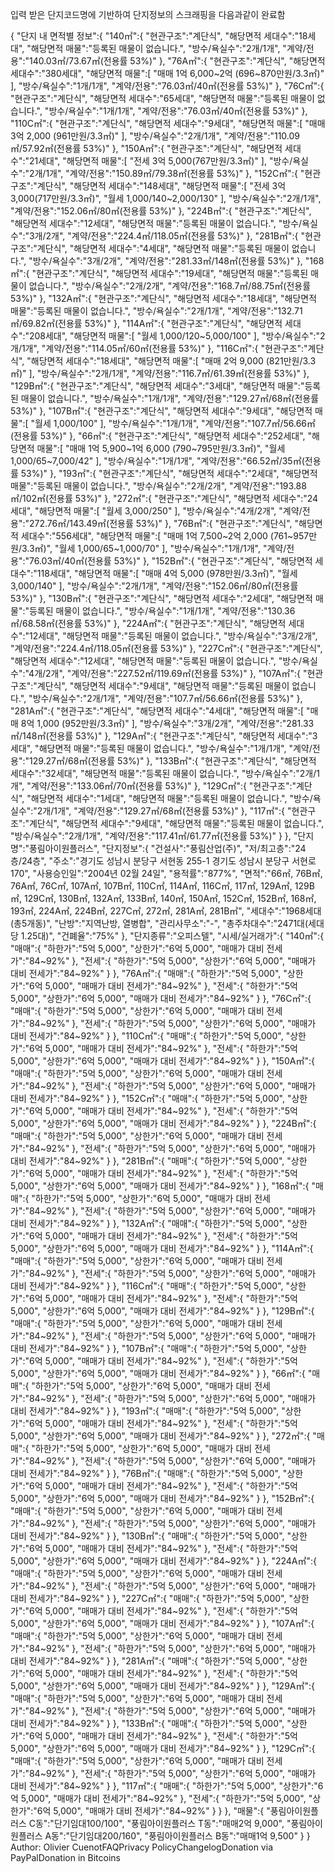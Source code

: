 입력 받은 단지코드명에 기반하여 단지정보의 스크래핑을 다음과같이 완료함

{
"단지 내 면적별 정보":{
"140㎡":{
"현관구조":"계단식",
"해당면적 세대수":"18세대",
"해당면적 매물":"등록된 매물이 없습니다.",
"방수\/욕실수":"2개\/1개",
"계약\/전용":"140.03㎡\/73.67㎡(전용률 53%)"
},
"76A㎡":{
"현관구조":"계단식",
"해당면적 세대수":"380세대",
"해당면적 매물":[
"매매 1억 6,000~2억 (696~870만원\/3.3㎡)"
],
"방수\/욕실수":"1개\/1개",
"계약\/전용":"76.03㎡\/40㎡(전용률 53%)"
},
"76C㎡":{
"현관구조":"계단식",
"해당면적 세대수":"65세대",
"해당면적 매물":"등록된 매물이 없습니다.",
"방수\/욕실수":"1개\/1개",
"계약\/전용":"76.03㎡\/40㎡(전용률 53%)"
},
"110C㎡":{
"현관구조":"계단식",
"해당면적 세대수":"9세대",
"해당면적 매물":[
"매매 3억 2,000 (961만원\/3.3㎡)"
],
"방수\/욕실수":"2개\/1개",
"계약\/전용":"110.09㎡\/57.92㎡(전용률 53%)"
},
"150A㎡":{
"현관구조":"계단식",
"해당면적 세대수":"21세대",
"해당면적 매물":[
"전세 3억 5,000(767만원\/3.3㎡)"
],
"방수\/욕실수":"2개\/1개",
"계약\/전용":"150.89㎡\/79.38㎡(전용률 53%)"
},
"152C㎡":{
"현관구조":"계단식",
"해당면적 세대수":"148세대",
"해당면적 매물":[
"전세 3억 3,000(717만원\/3.3㎡)",
"월세 1,000\/140~2,000\/130"
],
"방수\/욕실수":"2개\/1개",
"계약\/전용":"152.06㎡\/80㎡(전용률 53%)"
},
"224B㎡":{
"현관구조":"계단식",
"해당면적 세대수":"12세대",
"해당면적 매물":"등록된 매물이 없습니다.",
"방수\/욕실수":"3개\/2개",
"계약\/전용":"224.4㎡\/118.05㎡(전용률 53%)"
},
"281B㎡":{
"현관구조":"계단식",
"해당면적 세대수":"4세대",
"해당면적 매물":"등록된 매물이 없습니다.",
"방수\/욕실수":"3개\/2개",
"계약\/전용":"281.33㎡\/148㎡(전용률 53%)"
},
"168㎡":{
"현관구조":"계단식",
"해당면적 세대수":"19세대",
"해당면적 매물":"등록된 매물이 없습니다.",
"방수\/욕실수":"2개\/2개",
"계약\/전용":"168.7㎡\/88.75㎡(전용률 53%)"
},
"132A㎡":{
"현관구조":"계단식",
"해당면적 세대수":"18세대",
"해당면적 매물":"등록된 매물이 없습니다.",
"방수\/욕실수":"2개\/1개",
"계약\/전용":"132.71㎡\/69.82㎡(전용률 53%)"
},
"114A㎡":{
"현관구조":"계단식",
"해당면적 세대수":"208세대",
"해당면적 매물":[
"월세 1,000\/120~5,000\/100"
],
"방수\/욕실수":"2개\/1개",
"계약\/전용":"114.05㎡\/60㎡(전용률 53%)"
},
"116C㎡":{
"현관구조":"계단식",
"해당면적 세대수":"18세대",
"해당면적 매물":[
"매매 2억 9,000 (821만원\/3.3㎡)"
],
"방수\/욕실수":"2개\/1개",
"계약\/전용":"116.7㎡\/61.39㎡(전용률 53%)"
},
"129B㎡":{
"현관구조":"계단식",
"해당면적 세대수":"3세대",
"해당면적 매물":"등록된 매물이 없습니다.",
"방수\/욕실수":"1개\/1개",
"계약\/전용":"129.27㎡\/68㎡(전용률 53%)"
},
"107B㎡":{
"현관구조":"계단식",
"해당면적 세대수":"9세대",
"해당면적 매물":[
"월세 1,000\/100"
],
"방수\/욕실수":"1개\/1개",
"계약\/전용":"107.7㎡\/56.66㎡(전용률 53%)"
},
"66㎡":{
"현관구조":"계단식",
"해당면적 세대수":"252세대",
"해당면적 매물":[
"매매 1억 5,900~1억 6,000 (790~795만원\/3.3㎡)",
"월세 1,000\/65~7,000\/42"
],
"방수\/욕실수":"1개\/1개",
"계약\/전용":"66.52㎡\/35㎡(전용률 53%)"
},
"193㎡":{
"현관구조":"계단식",
"해당면적 세대수":"2세대",
"해당면적 매물":"등록된 매물이 없습니다.",
"방수\/욕실수":"2개\/2개",
"계약\/전용":"193.88㎡\/102㎡(전용률 53%)"
},
"272㎡":{
"현관구조":"계단식",
"해당면적 세대수":"24세대",
"해당면적 매물":[
"월세 3,000\/250"
],
"방수\/욕실수":"4개\/2개",
"계약\/전용":"272.76㎡\/143.49㎡(전용률 53%)"
},
"76B㎡":{
"현관구조":"계단식",
"해당면적 세대수":"556세대",
"해당면적 매물":[
"매매 1억 7,500~2억 2,000 (761~957만원\/3.3㎡)",
"월세 1,000\/65~1,000\/70"
],
"방수\/욕실수":"1개\/1개",
"계약\/전용":"76.03㎡\/40㎡(전용률 53%)"
},
"152B㎡":{
"현관구조":"계단식",
"해당면적 세대수":"118세대",
"해당면적 매물":[
"매매 4억 5,000 (978만원\/3.3㎡)",
"월세 3,000\/140"
],
"방수\/욕실수":"2개\/1개",
"계약\/전용":"152.06㎡\/80㎡(전용률 53%)"
},
"130B㎡":{
"현관구조":"계단식",
"해당면적 세대수":"2세대",
"해당면적 매물":"등록된 매물이 없습니다.",
"방수\/욕실수":"1개\/1개",
"계약\/전용":"130.36㎡\/68.58㎡(전용률 53%)"
},
"224A㎡":{
"현관구조":"계단식",
"해당면적 세대수":"12세대",
"해당면적 매물":"등록된 매물이 없습니다.",
"방수\/욕실수":"3개\/2개",
"계약\/전용":"224.4㎡\/118.05㎡(전용률 53%)"
},
"227C㎡":{
"현관구조":"계단식",
"해당면적 세대수":"12세대",
"해당면적 매물":"등록된 매물이 없습니다.",
"방수\/욕실수":"4개\/2개",
"계약\/전용":"227.52㎡\/119.69㎡(전용률 53%)"
},
"107A㎡":{
"현관구조":"계단식",
"해당면적 세대수":"9세대",
"해당면적 매물":"등록된 매물이 없습니다.",
"방수\/욕실수":"2개\/1개",
"계약\/전용":"107.7㎡\/56.66㎡(전용률 53%)"
},
"281A㎡":{
"현관구조":"계단식",
"해당면적 세대수":"4세대",
"해당면적 매물":[
"매매 8억 1,000 (952만원\/3.3㎡)"
],
"방수\/욕실수":"3개\/2개",
"계약\/전용":"281.33㎡\/148㎡(전용률 53%)"
},
"129A㎡":{
"현관구조":"계단식",
"해당면적 세대수":"3세대",
"해당면적 매물":"등록된 매물이 없습니다.",
"방수\/욕실수":"1개\/1개",
"계약\/전용":"129.27㎡\/68㎡(전용률 53%)"
},
"133B㎡":{
"현관구조":"계단식",
"해당면적 세대수":"32세대",
"해당면적 매물":"등록된 매물이 없습니다.",
"방수\/욕실수":"2개\/1개",
"계약\/전용":"133.06㎡\/70㎡(전용률 53%)"
},
"129C㎡":{
"현관구조":"계단식",
"해당면적 세대수":"1세대",
"해당면적 매물":"등록된 매물이 없습니다.",
"방수\/욕실수":"2개\/1개",
"계약\/전용":"129.27㎡\/68㎡(전용률 53%)"
},
"117㎡":{
"현관구조":"계단식",
"해당면적 세대수":"9세대",
"해당면적 매물":"등록된 매물이 없습니다.",
"방수\/욕실수":"2개\/1개",
"계약\/전용":"117.41㎡\/61.77㎡(전용률 53%)"
}
},
"단지명":"풍림아이원플러스",
"단지정보":{
"건설사":"풍림산업(주)",
"저\/최고층":"24층\/24층",
"주소":"경기도 성남시 분당구 서현동 255-1 경기도 성남시 분당구 서현로 170",
"사용승인일":"2004년 02월 24일",
"용적률":"877%",
"면적":"66㎡, 76B㎡, 76A㎡, 76C㎡, 107A㎡, 107B㎡, 110C㎡, 114A㎡, 116C㎡, 117㎡, 129A㎡, 129B㎡, 129C㎡, 130B㎡, 132A㎡, 133B㎡, 140㎡, 150A㎡, 152C㎡, 152B㎡, 168㎡, 193㎡, 224A㎡, 224B㎡, 227C㎡, 272㎡, 281A㎡, 281B㎡",
"세대수":"1968세대(총5개동)",
"난방":"지역난방, 열병합",
"관리사무소":"-",
"총주차대수":"2471대(세대당 1.25대)",
"건폐율":"75%"
},
"단지종류":"오피스텔",
"시세\/실거래가":{
"140㎡":{
"매매":{
"하한가":"5억 5,000",
"상한가":"6억 5,000",
"매매가 대비 전세가":"84~92%"
},
"전세":{
"하한가":"5억 5,000",
"상한가":"6억 5,000",
"매매가 대비 전세가":"84~92%"
}
},
"76A㎡":{
"매매":{
"하한가":"5억 5,000",
"상한가":"6억 5,000",
"매매가 대비 전세가":"84~92%"
},
"전세":{
"하한가":"5억 5,000",
"상한가":"6억 5,000",
"매매가 대비 전세가":"84~92%"
}
},
"76C㎡":{
"매매":{
"하한가":"5억 5,000",
"상한가":"6억 5,000",
"매매가 대비 전세가":"84~92%"
},
"전세":{
"하한가":"5억 5,000",
"상한가":"6억 5,000",
"매매가 대비 전세가":"84~92%"
}
},
"110C㎡":{
"매매":{
"하한가":"5억 5,000",
"상한가":"6억 5,000",
"매매가 대비 전세가":"84~92%"
},
"전세":{
"하한가":"5억 5,000",
"상한가":"6억 5,000",
"매매가 대비 전세가":"84~92%"
}
},
"150A㎡":{
"매매":{
"하한가":"5억 5,000",
"상한가":"6억 5,000",
"매매가 대비 전세가":"84~92%"
},
"전세":{
"하한가":"5억 5,000",
"상한가":"6억 5,000",
"매매가 대비 전세가":"84~92%"
}
},
"152C㎡":{
"매매":{
"하한가":"5억 5,000",
"상한가":"6억 5,000",
"매매가 대비 전세가":"84~92%"
},
"전세":{
"하한가":"5억 5,000",
"상한가":"6억 5,000",
"매매가 대비 전세가":"84~92%"
}
},
"224B㎡":{
"매매":{
"하한가":"5억 5,000",
"상한가":"6억 5,000",
"매매가 대비 전세가":"84~92%"
},
"전세":{
"하한가":"5억 5,000",
"상한가":"6억 5,000",
"매매가 대비 전세가":"84~92%"
}
},
"281B㎡":{
"매매":{
"하한가":"5억 5,000",
"상한가":"6억 5,000",
"매매가 대비 전세가":"84~92%"
},
"전세":{
"하한가":"5억 5,000",
"상한가":"6억 5,000",
"매매가 대비 전세가":"84~92%"
}
},
"168㎡":{
"매매":{
"하한가":"5억 5,000",
"상한가":"6억 5,000",
"매매가 대비 전세가":"84~92%"
},
"전세":{
"하한가":"5억 5,000",
"상한가":"6억 5,000",
"매매가 대비 전세가":"84~92%"
}
},
"132A㎡":{
"매매":{
"하한가":"5억 5,000",
"상한가":"6억 5,000",
"매매가 대비 전세가":"84~92%"
},
"전세":{
"하한가":"5억 5,000",
"상한가":"6억 5,000",
"매매가 대비 전세가":"84~92%"
}
},
"114A㎡":{
"매매":{
"하한가":"5억 5,000",
"상한가":"6억 5,000",
"매매가 대비 전세가":"84~92%"
},
"전세":{
"하한가":"5억 5,000",
"상한가":"6억 5,000",
"매매가 대비 전세가":"84~92%"
}
},
"116C㎡":{
"매매":{
"하한가":"5억 5,000",
"상한가":"6억 5,000",
"매매가 대비 전세가":"84~92%"
},
"전세":{
"하한가":"5억 5,000",
"상한가":"6억 5,000",
"매매가 대비 전세가":"84~92%"
}
},
"129B㎡":{
"매매":{
"하한가":"5억 5,000",
"상한가":"6억 5,000",
"매매가 대비 전세가":"84~92%"
},
"전세":{
"하한가":"5억 5,000",
"상한가":"6억 5,000",
"매매가 대비 전세가":"84~92%"
}
},
"107B㎡":{
"매매":{
"하한가":"5억 5,000",
"상한가":"6억 5,000",
"매매가 대비 전세가":"84~92%"
},
"전세":{
"하한가":"5억 5,000",
"상한가":"6억 5,000",
"매매가 대비 전세가":"84~92%"
}
},
"66㎡":{
"매매":{
"하한가":"5억 5,000",
"상한가":"6억 5,000",
"매매가 대비 전세가":"84~92%"
},
"전세":{
"하한가":"5억 5,000",
"상한가":"6억 5,000",
"매매가 대비 전세가":"84~92%"
}
},
"193㎡":{
"매매":{
"하한가":"5억 5,000",
"상한가":"6억 5,000",
"매매가 대비 전세가":"84~92%"
},
"전세":{
"하한가":"5억 5,000",
"상한가":"6억 5,000",
"매매가 대비 전세가":"84~92%"
}
},
"272㎡":{
"매매":{
"하한가":"5억 5,000",
"상한가":"6억 5,000",
"매매가 대비 전세가":"84~92%"
},
"전세":{
"하한가":"5억 5,000",
"상한가":"6억 5,000",
"매매가 대비 전세가":"84~92%"
}
},
"76B㎡":{
"매매":{
"하한가":"5억 5,000",
"상한가":"6억 5,000",
"매매가 대비 전세가":"84~92%"
},
"전세":{
"하한가":"5억 5,000",
"상한가":"6억 5,000",
"매매가 대비 전세가":"84~92%"
}
},
"152B㎡":{
"매매":{
"하한가":"5억 5,000",
"상한가":"6억 5,000",
"매매가 대비 전세가":"84~92%"
},
"전세":{
"하한가":"5억 5,000",
"상한가":"6억 5,000",
"매매가 대비 전세가":"84~92%"
}
},
"130B㎡":{
"매매":{
"하한가":"5억 5,000",
"상한가":"6억 5,000",
"매매가 대비 전세가":"84~92%"
},
"전세":{
"하한가":"5억 5,000",
"상한가":"6억 5,000",
"매매가 대비 전세가":"84~92%"
}
},
"224A㎡":{
"매매":{
"하한가":"5억 5,000",
"상한가":"6억 5,000",
"매매가 대비 전세가":"84~92%"
},
"전세":{
"하한가":"5억 5,000",
"상한가":"6억 5,000",
"매매가 대비 전세가":"84~92%"
}
},
"227C㎡":{
"매매":{
"하한가":"5억 5,000",
"상한가":"6억 5,000",
"매매가 대비 전세가":"84~92%"
},
"전세":{
"하한가":"5억 5,000",
"상한가":"6억 5,000",
"매매가 대비 전세가":"84~92%"
}
},
"107A㎡":{
"매매":{
"하한가":"5억 5,000",
"상한가":"6억 5,000",
"매매가 대비 전세가":"84~92%"
},
"전세":{
"하한가":"5억 5,000",
"상한가":"6억 5,000",
"매매가 대비 전세가":"84~92%"
}
},
"281A㎡":{
"매매":{
"하한가":"5억 5,000",
"상한가":"6억 5,000",
"매매가 대비 전세가":"84~92%"
},
"전세":{
"하한가":"5억 5,000",
"상한가":"6억 5,000",
"매매가 대비 전세가":"84~92%"
}
},
"129A㎡":{
"매매":{
"하한가":"5억 5,000",
"상한가":"6억 5,000",
"매매가 대비 전세가":"84~92%"
},
"전세":{
"하한가":"5억 5,000",
"상한가":"6억 5,000",
"매매가 대비 전세가":"84~92%"
}
},
"133B㎡":{
"매매":{
"하한가":"5억 5,000",
"상한가":"6억 5,000",
"매매가 대비 전세가":"84~92%"
},
"전세":{
"하한가":"5억 5,000",
"상한가":"6억 5,000",
"매매가 대비 전세가":"84~92%"
}
},
"129C㎡":{
"매매":{
"하한가":"5억 5,000",
"상한가":"6억 5,000",
"매매가 대비 전세가":"84~92%"
},
"전세":{
"하한가":"5억 5,000",
"상한가":"6억 5,000",
"매매가 대비 전세가":"84~92%"
}
},
"117㎡":{
"매매":{
"하한가":"5억 5,000",
"상한가":"6억 5,000",
"매매가 대비 전세가":"84~92%"
},
"전세":{
"하한가":"5억 5,000",
"상한가":"6억 5,000",
"매매가 대비 전세가":"84~92%"
}
}
},
"매물":{
"풍림아이원플러스 C동":"단기임대100\/100",
"풍림아이원플러스 T동":"매매2억 9,000",
"풍림아이원플러스 A동":"단기임대200\/160",
"풍림아이원플러스 B동":"매매1억 9,500"
}
}
Author: Olivier CuenotFAQPrivacy PolicyChangelogDonation via PayPalDonation in Bitcoins
